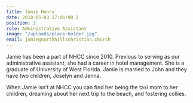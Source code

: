 ```yaml
---
title: Jamie Henry
date: 2018-05-03 17:06:00 Z
position: 3
role: Administrative Assistant
image: "/uploads/place-holder.jpg"
email: jamie@northhillschristian.church
---
```


Jamie has been a part of NHCC since 2010. Previous to serving as our administrative assistant, she had a career in hotel management. She is a graduate of University of West Florida. Jamie is married to John and they have two children, Joselyn and Jenna.

When Jamie isn’t at NHCC you can find her being the taxi mom to her children, dreaming about her next trip to the beach, and fostering collies.
